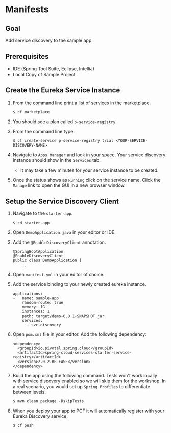 # Manifests

## Goal
Add service discovery to the sample app.

## Prerequisites

+ IDE (Spring Tool Suite, Eclipse, IntelliJ)
+ Local Copy of Sample Project

## Create the Eureka Service Instance

1. From the command line print a list of services in the marketplace.

    `$ cf marketplace`

1. You should see a plan called `p-service-registry`.

1. From the command line type:

    `$ cf create-service p-service-registry trial <YOUR-SERVICE-DISCOVERY-NAME>`

1. Navigate to `Apps Manager` and look in your space.  Your service discovery instance should show in the `Services` tab.  

    * It may take a few minutes for your service instance to be created.  

1. Once the status shows as `Running` click on the service name.  Click the `Manage` link to open the GUI in a new browser window.

## Setup the Service Discovery Client

1. Navigate to the `starter-app`.

    `$ cd starter-app`

1. Open `DemoApplication.java` in your editor or IDE.

1. Add the `@EnableDiscoveryClient` annotation.

    ```
    @SpringBootApplication
    @EnableDiscoveryClient
    public class DemoApplication {
        ...
    ```
    
1. Open `manifest.yml` in your editor of choice.

1. Add the service binding to your newly created eureka instance.

    ```
    applications:
    -   name: sample-app
        random-route: true
        memory: 1G
        instances: 1
        path: target/demo-0.0.1-SNAPSHOT.jar
        services:
          - svc-discovery
    ```

1. Open `pom.xml` file in your editor.  Add the following dependency:

    ```
    <dependency>
	  <groupId>io.pivotal.spring.cloud</groupId>
	  <artifactId>spring-cloud-services-starter-service-registry</artifactId>
      <version>2.0.2.RELEASE</version>
	</dependency>
    ```

1. Build the app using the following command.  Tests won't work locally with service discovery enabled so we will skip them for the workshop.  In a real scenario, you would set up `Spring Profiles` to differentiate between levels:

    `$ mvn clean package -DskipTests`

1. When you deploy your app to PCF it will automatically register with your Eureka Discovery service.

    `$ cf push`

